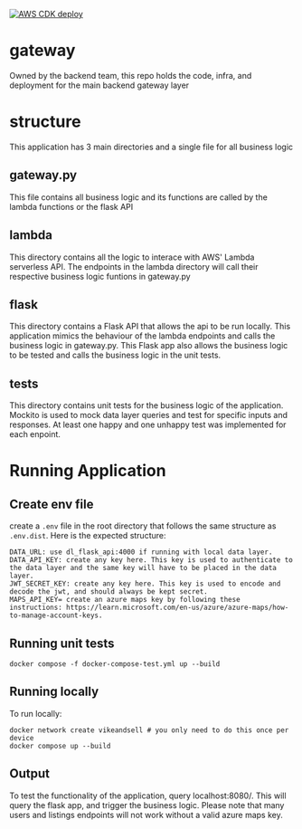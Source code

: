 [![AWS CDK deploy](https://github.com/vike-and-sell/gateway/actions/workflows/cdk-deploy.yml/badge.svg)](https://github.com/vike-and-sell/gateway/actions/workflows/cdk-deploy.yml)

# gateway

Owned by the backend team, this repo holds the code, infra, and deployment for the main backend gateway layer

# structure

This application has 3 main directories and a single file for all business logic
## gateway.py
This file contains all business logic and its functions are called by the lambda functions or the flask API
## lambda
This directory contains all the logic to interace with AWS' Lambda serverless API. The endpoints in the lambda directory will call their respective business logic funtions in gateway.py
## flask
This directory contains a Flask API that allows the api to be run locally. This application mimics the behaviour of the lambda endpoints and calls the business logic in gateway.py. This Flask app also allows the business logic to be tested and calls the business logic in the unit tests.
## tests
This directory contains unit tests for the business logic of the application. Mockito is used to mock data layer queries and test for specific inputs and responses. At least one happy and one unhappy test was implemented for each enpoint. 

# Running Application
## Create env file
create a `.env` file in the root directory that follows the same structure as `.env.dist`. Here is the expected structure:
```
DATA_URL: use dl_flask_api:4000 if running with local data layer.
DATA_API_KEY: create any key here. This key is used to authenticate to the data layer and the same key will have to be placed in the data layer.
JWT_SECRET_KEY: create any key here. This key is used to encode and decode the jwt, and should always be kept secret.
MAPS_API_KEY= create an azure maps key by following these instructions: https://learn.microsoft.com/en-us/azure/azure-maps/how-to-manage-account-keys.
```
## Running unit tests

```
docker compose -f docker-compose-test.yml up --build
```

## Running locally

To run locally:

```
docker network create vikeandsell # you only need to do this once per device
docker compose up --build
```
## Output
To test the functionality of the application, query localhost:8080/<endpoint>. This will query the flask app, and trigger the business logic. Please note that many users and listings endpoints will not work without a valid azure maps key.

